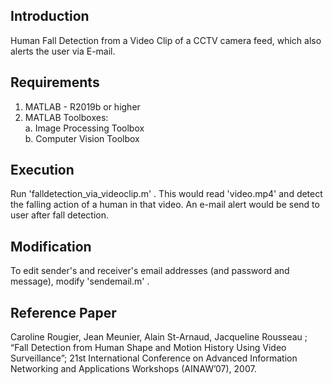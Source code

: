 ## Introduction
Human Fall Detection from a Video Clip of a CCTV camera feed, which also alerts the user via E-mail.

## Requirements
1. MATLAB - R2019b or higher
2. MATLAB Toolboxes:
   <br>a. Image Processing Toolbox
   <br>b. Computer Vision Toolbox

## Execution
Run 'falldetection_via_videoclip.m' .
This would read 'video.mp4' and detect the falling action of a human in that video.
An e-mail alert would be send to user after fall detection.

## Modification
To edit sender's and receiver's email addresses (and password and message), modify 'sendemail.m' .

## Reference Paper
Caroline Rougier, Jean Meunier, Alain St-Arnaud, Jacqueline Rousseau ; “Fall Detection from Human Shape and Motion History Using Video Surveillance”; 21st International Conference on Advanced Information Networking and Applications Workshops (AINAW’07), 2007.


